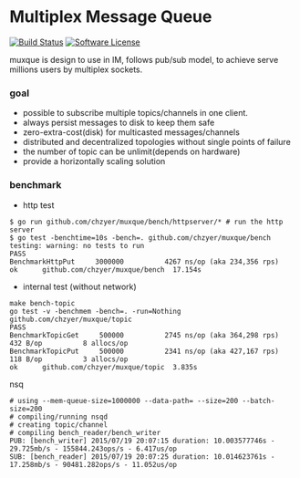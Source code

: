 # Multiplex Message Queue

[![Build Status](https://travis-ci.org/chzyer/muxque.svg?branch=master)](https://travis-ci.org/chzyer/muxque)
[![Software License](https://img.shields.io/badge/license-MIT-brightgreen.svg)](LICENSE.md)

muxque is design to use in IM, follows pub/sub model, to achieve serve millions users by multiplex sockets.

### goal
* possible to subscribe multiple topics/channels in one client.
* always persist messages to disk to keep them safe
* zero-extra-cost(disk) for multicasted messages/channels
* distributed and decentralized topologies without single points of failure
* the number of topic can be unlimit(depends on hardware)
* provide a horizontally scaling solution

### benchmark

* http test

```
$ go run github.com/chzyer/muxque/bench/httpserver/* # run the http server
$ go test -benchtime=10s -bench=. github.com/chzyer/muxque/bench
testing: warning: no tests to run
PASS
BenchmarkHttpPut	 3000000	      4267 ns/op (aka 234,356 rps)
ok  	github.com/chzyer/muxque/bench	17.154s
```

* internal test (without network)

```
make bench-topic
go test -v -benchmem -bench=. -run=Nothing github.com/chzyer/muxque/topic
PASS
BenchmarkTopicGet	  500000	      2745 ns/op (aka 364,298 rps)	     432 B/op	       8 allocs/op
BenchmarkTopicPut	  500000	      2341 ns/op (aka 427,167 rps)	     118 B/op	       3 allocs/op
ok  	github.com/chzyer/muxque/topic	3.835s
```

nsq
```
# using --mem-queue-size=1000000 --data-path= --size=200 --batch-size=200
# compiling/running nsqd
# creating topic/channel
# compiling bench_reader/bench_writer
PUB: [bench_writer] 2015/07/19 20:07:15 duration: 10.003577746s - 29.725mb/s - 155844.243ops/s - 6.417us/op
SUB: [bench_reader] 2015/07/19 20:07:25 duration: 10.014623761s - 17.258mb/s - 90481.282ops/s - 11.052us/op
```
